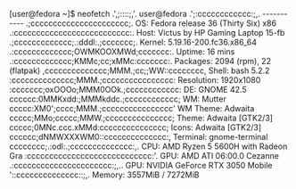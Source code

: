 [user@fedora ~]$ neofetch
             .',;::::;,'.                user@fedora 
         .';:cccccccccccc:;,.            ----------- 
      .;cccccccccccccccccccccc;.         OS: Fedora release 36 (Thirty Six) x86 
    .:cccccccccccccccccccccccccc:.       Host: Victus by HP Gaming Laptop 15-fb 
  .;ccccccccccccc;.:dddl:.;ccccccc;.     Kernel: 5.19.16-200.fc36.x86_64 
 .:ccccccccccccc;OWMKOOXMWd;ccccccc:.    Uptime: 16 mins 
.:ccccccccccccc;KMMc;cc;xMMc:ccccccc:.   Packages: 2094 (rpm), 22 (flatpak) 
,cccccccccccccc;MMM.;cc;;WW::cccccccc,   Shell: bash 5.2.2 
:cccccccccccccc;MMM.;cccccccccccccccc:   Resolution: 1920x1080 
:ccccccc;oxOOOo;MMM0OOk.;cccccccccccc:   DE: GNOME 42.5 
cccccc:0MMKxdd:;MMMkddc.;cccccccccccc;   WM: Mutter 
ccccc:XM0';cccc;MMM.;cccccccccccccccc'   WM Theme: Adwaita 
ccccc;MMo;ccccc;MMW.;ccccccccccccccc;    Theme: Adwaita [GTK2/3] 
ccccc;0MNc.ccc.xMMd:ccccccccccccccc;     Icons: Adwaita [GTK2/3] 
cccccc;dNMWXXXWM0::cccccccccccccc:,      Terminal: gnome-terminal 
cccccccc;.:odl:.;cccccccccccccc:,.       CPU: AMD Ryzen 5 5600H with Radeon Gra 
:cccccccccccccccccccccccccccc:'.         GPU: AMD ATI 06:00.0 Cezanne 
.:cccccccccccccccccccccc:;,..            GPU: NVIDIA GeForce RTX 3050 Mobile 
  '::cccccccccccccc::;,.                 Memory: 3557MiB / 7272MiB 

                                                                 
                                                                 
